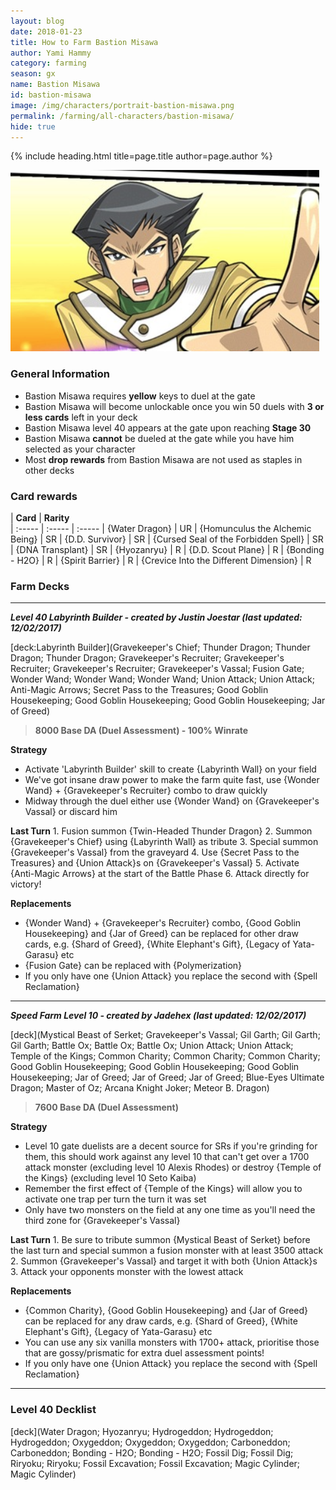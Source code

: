```yaml
---
layout: blog
date: 2018-01-23
title: How to Farm Bastion Misawa
author: Yami Hammy
category: farming
season: gx
name: Bastion Misawa
id: bastion-misawa
image: /img/characters/portrait-bastion-misawa.png
permalink: /farming/all-characters/bastion-misawa/
hide: true
---
```


{% include heading.html title=page.title author=page.author %}

![Bastion Misawa](/img/content/events/baston.png)

### General Information
*  Bastion Misawa requires **yellow** keys to duel at the gate
* Bastion Misawa will become unlockable once you win 50 duels with **3 or less cards** left in your deck
* Bastion Misawa level 40 appears at the gate upon reaching **Stage 30**
* Bastion Misawa **cannot** be dueled at the gate while you have him selected as your character
* Most **drop rewards** from Bastion Misawa are not used as staples in other decks
 
### Card rewards

| **Card** |  **Rarity**  
| :----- | :----- | :----- 
| {Water Dragon} | UR
| {Homunculus the Alchemic Being} | SR
| {D.D. Survivor} | SR
| {Cursed Seal of the Forbidden Spell} | SR
| {DNA Transplant} | SR
| {Hyozanryu} | R
| {D.D. Scout Plane} | R
| {Bonding - H2O} | R
| {Spirit Barrier} | R
| {Crevice Into the Different Dimension} | R


### Farm Decks
---
***Level 40 Labyrinth Builder - created by Justin Joestar (last updated: 12/02/2017)***

[deck:Labyrinth Builder](Gravekeeper's Chief; Thunder Dragon; Thunder Dragon; Thunder Dragon; Gravekeeper's Recruiter; Gravekeeper's Recruiter; Gravekeeper's Recruiter; Gravekeeper's Vassal; Fusion Gate; Wonder Wand; Wonder Wand; Wonder Wand; Union Attack; Union Attack; Anti-Magic Arrows; Secret Pass to the Treasures; Good Goblin Housekeeping; Good Goblin Housekeeping; Good Goblin Housekeeping; Jar of Greed)

> **8000 Base DA (Duel Assessment) - 100% Winrate**

**Strategy**
* Activate 'Labyrinth Builder' skill to create {Labyrinth Wall} on your field
* We've got insane draw power to make the farm quite fast, use {Wonder Wand} + {Gravekeeper's Recruiter} combo to draw quickly
* Midway through the duel either use {Wonder Wand} on {Gravekeeper's Vassal} or discard him

**Last Turn** 
		1. Fusion summon {Twin-Headed Thunder Dragon} 
		2. Summon {Gravekeeper's Chief} using {Labyrinth Wall} as tribute
		3. Special summon {Gravekeeper's Vassal} from the graveyard
		4. Use {Secret Pass to the Treasures} and {Union Attack}s on {Gravekeeper's Vassal} 
		5. Activate {Anti-Magic Arrows} at the start of the Battle Phase
		6. Attack directly for victory!
	
**Replacements**
* {Wonder Wand} + {Gravekeeper's Recruiter} combo, {Good Goblin Housekeeping} and {Jar of Greed} can be replaced for other draw cards, e.g. {Shard of Greed}, {White Elephant's Gift}, {Legacy of Yata-Garasu} etc
* {Fusion Gate} can be replaced with {Polymerization}
* If you only have one {Union Attack} you replace the second with {Spell Reclamation}

---

***Speed Farm Level 10 - created by Jadehex (last updated: 12/02/2017)***

[deck](Mystical Beast of Serket; Gravekeeper's Vassal; Gil Garth; Gil Garth; Gil Garth; Battle Ox; Battle Ox; Battle Ox; Union Attack; Union Attack; Temple of the Kings; Common Charity; Common Charity; Common Charity; Good Goblin Housekeeping; Good Goblin Housekeeping; Good Goblin Housekeeping; Jar of Greed; Jar of Greed; Jar of Greed; Blue-Eyes Ultimate Dragon; Master of Oz; Arcana Knight Joker; Meteor B. Dragon)

> **7600 Base DA (Duel Assessment)**

**Strategy**
* Level 10 gate duelists are a decent source for SRs if you're grinding for them, this should work against any level 10 that can't get over a 1700 attack monster (excluding level 10 Alexis Rhodes) or destroy {Temple of the Kings} (excluding level 10 Seto Kaiba) 
* Remember the first effect of {Temple of the Kings} will allow you to activate one trap per turn the turn it was set
* Only have two monsters on the field at any one time as you'll need the third zone for {Gravekeeper's Vassal}

**Last Turn** 
		1. Be sure to tribute summon {Mystical Beast of Serket} before the last turn and special summon a fusion monster with at least 3500 attack
		2. Summon {Gravekeeper's Vassal} and target it with both {Union Attack}s
		3. Attack your opponents monster with the lowest attack 

**Replacements**
* {Common Charity}, {Good Goblin Housekeeping} and {Jar of Greed} can be replaced for any draw cards, e.g. {Shard of Greed}, {White Elephant's Gift}, {Legacy of Yata-Garasu} etc
* You can use any six vanilla monsters with 1700+ attack, prioritise those that are gossy/prismatic for extra duel assessment points!
* If you only have one {Union Attack} you replace the second with {Spell Reclamation}

---
 
### Level 40 Decklist

[deck](Water Dragon; Hyozanryu; Hydrogeddon; Hydrogeddon; Hydrogeddon; Oxygeddon; Oxygeddon; Oxygeddon; Carboneddon; Carboneddon; Bonding - H2O; Bonding - H2O; Fossil Dig; Fossil Dig; Riryoku; Riryoku; Fossil Excavation; Fossil Excavation; Magic Cylinder; Magic Cylinder)
